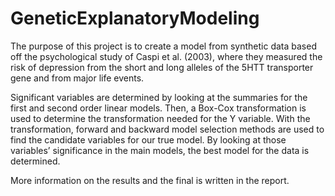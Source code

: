 # GeneticExplanatoryModeling

The purpose of this project is to create a model from synthetic data based off the psychological study of Caspi et al. (2003), where they measured the risk of depression from the short and long alleles of the 5HTT transporter gene and from major life events. 

Significant variables are determined by looking at the summaries for the first and second order linear models. Then,  a Box-Cox transformation is used to determine the transformation needed for the Y variable. With the transformation, forward and backward model selection methods are used to find the candidate variables for our true model. By looking at those variables’ significance in the main models, the best model for the data is determined.

More information on the results and the final is written in the report.
